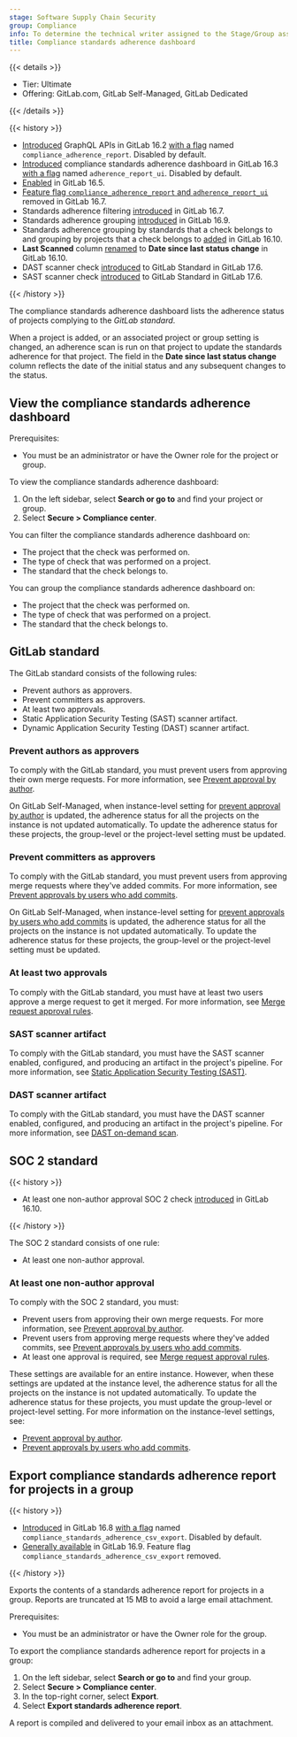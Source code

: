```yaml
---
stage: Software Supply Chain Security
group: Compliance
info: To determine the technical writer assigned to the Stage/Group associated with this page, see https://handbook.gitlab.com/handbook/product/ux/technical-writing/#assignments
title: Compliance standards adherence dashboard
---
```


{{< details >}}

- Tier: Ultimate
- Offering: GitLab.com, GitLab Self-Managed, GitLab Dedicated

{{< /details >}}

{{< history >}}

- [Introduced](https://gitlab.com/gitlab-org/gitlab/-/merge_requests/125875) GraphQL APIs in GitLab 16.2 [with a flag](../../../administration/feature_flags.md) named `compliance_adherence_report`. Disabled by default.
- [Introduced](https://gitlab.com/gitlab-org/gitlab/-/merge_requests/125444) compliance standards adherence dashboard in GitLab 16.3 [with a flag](../../../administration/feature_flags.md) named `adherence_report_ui`. Disabled by default.
- [Enabled](https://gitlab.com/gitlab-org/gitlab/-/issues/414495) in GitLab 16.5.
- [Feature flag `compliance_adherence_report` and `adherence_report_ui`](https://gitlab.com/gitlab-org/gitlab/-/merge_requests/137398) removed in GitLab 16.7.
- Standards adherence filtering [introduced](https://gitlab.com/gitlab-org/gitlab/-/issues/413734) in GitLab 16.7.
- Standards adherence grouping [introduced](https://gitlab.com/gitlab-org/gitlab/-/issues/413735) in GitLab 16.9.
- Standards adherence grouping by standards that a check belongs to and grouping by projects that a check belongs to [added](https://gitlab.com/gitlab-org/gitlab/-/issues/413735) in GitLab 16.10.
- **Last Scanned** column [renamed](https://gitlab.com/gitlab-org/gitlab/-/issues/439545) to **Date since last status change** in GitLab 16.10.
- DAST scanner check [introduced](https://gitlab.com/gitlab-org/gitlab/-/issues/440721) to GitLab Standard in GitLab 17.6.
- SAST scanner check [introduced](https://gitlab.com/gitlab-org/gitlab/-/issues/440722) to GitLab Standard in GitLab 17.6.

{{< /history >}}

The compliance standards adherence dashboard lists the adherence status of projects complying to the _GitLab standard_.

When a project is added, or an associated project or group setting is changed, an adherence scan is run on that project to update the standards adherence for that project.
The field in the **Date since last status change** column reflects the date of the initial status and any subsequent changes to the status.

## View the compliance standards adherence dashboard

Prerequisites:

- You must be an administrator or have the Owner role for the project or group.

To view the compliance standards adherence dashboard:

1. On the left sidebar, select **Search or go to** and find your project or group.
1. Select **Secure > Compliance center**.

You can filter the compliance standards adherence dashboard on:

- The project that the check was performed on.
- The type of check that was performed on a project.
- The standard that the check belongs to.

You can group the compliance standards adherence dashboard on:

- The project that the check was performed on.
- The type of check that was performed on a project.
- The standard that the check belongs to.

## GitLab standard

The GitLab standard consists of the following rules:

- Prevent authors as approvers.
- Prevent committers as approvers.
- At least two approvals.
- Static Application Security Testing (SAST) scanner artifact.
- Dynamic Application Security Testing (DAST) scanner artifact.

### Prevent authors as approvers

To comply with the GitLab standard, you must prevent users from approving their own merge requests. For more information,
see [Prevent approval by author](../../project/merge_requests/approvals/settings.md#prevent-approval-by-author).

On GitLab Self-Managed, when instance-level setting for [prevent approval by author](../../../administration/merge_requests_approvals.md)
is updated, the adherence status for all the projects on the instance is not updated automatically.
To update the adherence status for these projects, the group-level or the project-level setting must be updated.

### Prevent committers as approvers

To comply with the GitLab standard, you must prevent users from approving merge requests where they've added commits. For
more information, see [Prevent approvals by users who add commits](../../project/merge_requests/approvals/settings.md#prevent-approvals-by-users-who-add-commits).

On GitLab Self-Managed, when instance-level setting for [prevent approvals by users who add commits](../../../administration/merge_requests_approvals.md)
is updated, the adherence status for all the projects on the instance is not updated automatically.
To update the adherence status for these projects, the group-level or the project-level setting must be updated.

### At least two approvals

To comply with the GitLab standard, you must have at least two users approve a merge request to get it merged. For more
information, see [Merge request approval rules](../../project/merge_requests/approvals/rules.md).

### SAST scanner artifact

To comply with the GitLab standard, you must have the SAST scanner enabled, configured, and producing an artifact in the project's pipeline. For more
information, see [Static Application Security Testing (SAST)](../../application_security/sast/_index.md).

### DAST scanner artifact

To comply with the GitLab standard, you must have the DAST scanner enabled, configured, and producing an artifact in the project's pipeline. For more
information, see [DAST on-demand scan](../../application_security/dast/on-demand_scan.md).

## SOC 2 standard

{{< history >}}

- At least one non-author approval SOC 2 check [introduced](https://gitlab.com/gitlab-org/gitlab/-/issues/433201) in GitLab 16.10.

{{< /history >}}

The SOC 2 standard consists of one rule:

- At least one non-author approval.

### At least one non-author approval

To comply with the SOC 2 standard, you must:

- Prevent users from approving their own merge requests. For more information, see
  [Prevent approval by author](../../project/merge_requests/approvals/settings.md#prevent-approval-by-author).
- Prevent users from approving merge requests where they've added commits, see
  [Prevent approvals by users who add commits](../../project/merge_requests/approvals/settings.md#prevent-approvals-by-users-who-add-commits).
- At least one approval is required, see [Merge request approval rules](../../project/merge_requests/approvals/rules.md).

These settings are available for an entire instance. However, when these settings are updated at the instance level,
the adherence status for all the projects on the instance is not updated automatically. To update the adherence status
for these projects, you must update the group-level or project-level setting. For more information on the instance-level settings, see:

- [Prevent approval by author](../../../administration/merge_requests_approvals.md).
- [Prevent approvals by users who add commits](../../../administration/merge_requests_approvals.md).

## Export compliance standards adherence report for projects in a group

{{< history >}}

- [Introduced](https://gitlab.com/gitlab-org/gitlab/-/issues/413736) in GitLab 16.8 [with a flag](../../../administration/feature_flags.md) named `compliance_standards_adherence_csv_export`. Disabled by default.
- [Generally available](https://gitlab.com/gitlab-org/gitlab/-/merge_requests/142568) in GitLab 16.9. Feature flag `compliance_standards_adherence_csv_export` removed.

{{< /history >}}

Exports the contents of a standards adherence report for projects in a group. Reports are truncated at 15 MB to avoid a large email attachment.

Prerequisites:

- You must be an administrator or have the Owner role for the group.

To export the compliance standards adherence report for projects in a group:

1. On the left sidebar, select **Search or go to** and find your group.
1. Select **Secure > Compliance center**.
1. In the top-right corner, select **Export**.
1. Select **Export standards adherence report**.

A report is compiled and delivered to your email inbox as an attachment.
